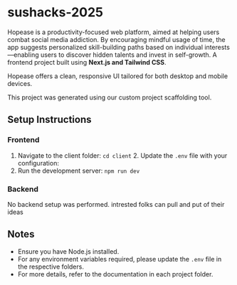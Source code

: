 # sushacks-2025

Hopease is a productivity-focused web platform, aimed at helping users combat social media addiction. By encouraging mindful usage of time, the app suggests personalized skill-building paths based on individual interests—enabling users to discover hidden talents and invest in self-growth. A frontend project built using **Next.js and Tailwind CSS**.

Hopease offers a clean, responsive UI tailored for both desktop and mobile devices.

This project was generated using our custom project scaffolding tool.



## Setup Instructions

### Frontend
1. Navigate to the client folder: `cd client`
    2. Update the `.env` file with your configuration:
3. Run the development server: `npm run dev`


### Backend
No backend setup was performed.
intrested folks can pull and put of their ideas

## Notes
- Ensure you have Node.js installed.
- For any environment variables required, please update the `.env` file in the respective folders.
- For more details, refer to the documentation in each project folder.
